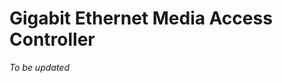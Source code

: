 Gigabit Ethernet Media Access Controller
========================================================

*To be updated*
